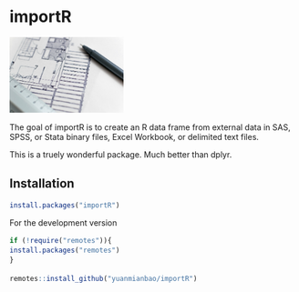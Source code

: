 # importR

<img src="tools.jpg" width="200" />

The goal of importR is to create an R data frame from external data in SAS, 
SPSS, or Stata binary files, Excel Workbook, or delimited text files. 

This is a truely wonderful package. Much better than dplyr.

## Installation

```r
install.packages("importR")
```

For the development version 

```r
if (!require("remotes")){
install.packages("remotes")
}

remotes::install_github("yuanmianbao/importR")
```
